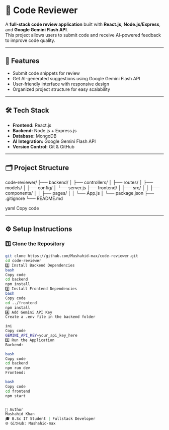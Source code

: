 # 📝 Code Reviewer

A **full-stack code review application** built with **React.js**, **Node.js/Express**, and **Google Gemini Flash API**.  
This project allows users to submit code and receive AI-powered feedback to improve code quality.

---

## 🚀 Features
- Submit code snippets for review  
- Get AI-generated suggestions using Google Gemini Flash API  
- User-friendly interface with responsive design  
- Organized project structure for easy scalability  

---

## 🛠️ Tech Stack
- **Frontend:** React.js  
- **Backend:** Node.js + Express.js  
- **Database:** MongoDB  
- **AI Integration:** Google Gemini Flash API  
- **Version Control:** Git & GitHub  

---

## 🗂️ Project Structure

code-reviewer/
├── backend/
│ ├── controllers/
│ ├── routes/
│ ├── models/
│ ├── config/
│ └── server.js
├── frontend/
│ ├── src/
│ │ ├── components/
│ │ ├── pages/
│ │ └── App.js
│ └── package.json
├── .gitignore
└── README.md

yaml
Copy code

---

## ⚙️ Setup Instructions

### 1️⃣ Clone the Repository
```bash
git clone https://github.com/Mushahid-max/code-reviewer.git
cd code-reviewer
2️⃣ Install Backend Dependencies
bash
Copy code
cd backend
npm install
3️⃣ Install Frontend Dependencies
bash
Copy code
cd ../frontend
npm install
4️⃣ Add Gemini API Key
Create a .env file in the backend folder

ini
Copy code
GEMINI_API_KEY=your_api_key_here
5️⃣ Run the Application
Backend:

bash
Copy code
cd backend
npm run dev
Frontend:

bash
Copy code
cd frontend
npm start


🙌 Author
Mushahid Khan
🎓 B.Sc IT Student | Fullstack Developer
🌐 GitHub: Mushahid-max

